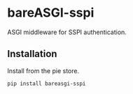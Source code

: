 # bareASGI-sspi

ASGI middleware for SSPI authentication.

## Installation

Install from the pie store.

```
pip install bareasgi-sspi
```

